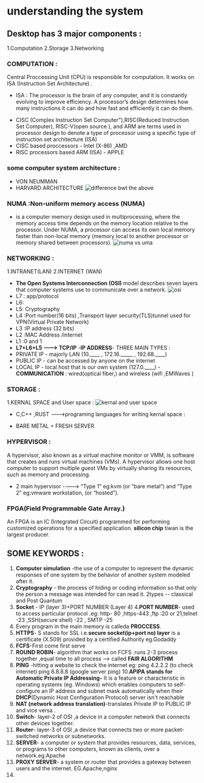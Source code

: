 # understanding the system 
## Desktop has 3 major components :
1.Computation 
2.Storage
3.Networking 
### COMPUTATION :
Central Proccessing Unit (CPU) is responsible for computation.
It works on ISA (Instruction Set Architecture) .
+ ISA : The processor is the brain of any computer, and it is constantly evolving to improve efficiency.
A processor’s design determines how many instructions it can do and how fast and efficiently it can do them. 
- CISC (Complex Instruction Set Computer"),RISC(Reduced Instruction Set Computer), RISC-V(open source ), and ARM are terms used in processor design
    to denote a type of processor using a specific type of instruction set architecture (ISA)
- CISC based proccessors - Intel (X-86) ,AMD
- RISC processors based ARM (ISA) - APPLE
### some computer system architecture :
- VON NEUMMAN
- HARVARD ARCHITECTURE
![difference bwt the above](https://fabacademy.org/2020/labs/vigyanashram/students/snehal-gawali/assignment8/images/3.jpg)
### NUMA :Non-uniform memory access (NUMA)
- is a computer memory design used in multiprocessing, where the memory access time depends on the memory location relative to the processor.
 Under NUMA, a processor can access its own local memory faster than non-local memory (memory local to another processor or memory shared between processors).
![numa vs uma ](https://cse.buffalo.edu/faculty/miller/Talks_HTML/Erice-Parallel/sld015.gif)
### NETWORKING :
1.INTRANET(LAN)  2.INTERNET (WAN)
- **The Open Systems Interconnection (OSI)** model describes seven layers that computer systems use to communicate over a network.
![osi](https://www.imperva.com/learn/wp-content/uploads/sites/13/2020/02/OSI-7-layers.jpg)
- L7 : app/protocol
- L6:
- L5: Cryptography
- L4 :Port number(16 bits) ,Transport layer security(TLS)tunnel used for VPN(Virtual Private Network)
- L3 :IP address (32 bits)
- L2 :MAC Address /internet
- L1 :0 and 1 
- **L7+L6+L5 ---> TCP/IP**
-**IP ADDRESS**- THREE MAIN TYPES :
- PRIVATE IP - majorly LAN (10.____ , 172.16._____ , 192.68.____)
- PUBLIC IP - can be accessed by anyone on the internet
- LOCAL IP - local host that is our own system (127.0.____)
-**COMMUNICATION** : wired(optical fiber,) and wireless (wifi ,EMWaves )
### STORAGE :
1.KERNAL SPACE and User space :
![kernal and user space ](https://qph.cf2.quoracdn.net/main-qimg-150cb90563a482ea7d2198964beee8fb-lq)
+ C,C++ ,RUST --->programing languages for writing kernal space :
- BARE METAL = FRESH SERVER 
### HYPERVISOR :
A hypervisor, also known as a virtual machine monitor or VMM, is software that creates and runs virtual machines (VMs).
A hypervisor allows one host computer to support multiple guest VMs by virtually sharing its resources, such as memory and processing. 
- 2 main hypervisor ----> “Type 1” eg:kvm (or “bare metal”) and “Type 2” eg:vmware workstation, (or “hosted”).
### FPGA(Field Programmable Gate Array.)
An FPGA is an IC (Integrated Circuit) programmed for performing customized operations for a specified application.
**silicon chip** tiwan is the largest producer.
## SOME KEYWORDS :
1. **Computer simulation** -the use of a computer to represent the dynamic responses of one system by the behavior of another system modeled after it.
2. **Cryptography** - the process of hiding or coding information so that only the person a message was intended for can read it. 2types -- classical and Post Quantum 
3. **Socket** - IP (layer 3)+PORT NUMBER (Layer 4)
4.**PORT NUMBER**- used to access particular protocol .eg: http- 80 ,https-443 ,ftp :20 or 21,telnet -23 ,SSH(secure shell) -22 , SMTP -25
5. Every program in the main memory is calleda **PROCCESS**.
6. **HTTPS**- S stands for SSL i.e.**secure socket(ip+port no) layer** is a certificate (X.509) provided by a certified Authority eg.Godaddy
7. **FCFS**-First come first serve
8. **ROUND ROBIN**- algorithm that works on FCFS .runs 2-3 process together ,equal time to all process --> called **FAIR ALGORITHM**
9. **PING** -hitting a website to check the internet eg: ping 4.2.2.2 (to check internet)
                                                         ping 8.8.8.8 (google server ping)
10.**APIPA stands for Automatic Private IP Addressing-** It is a feature or characteristic in operating systems (eg. Windows) which enables computers to self-configure an IP address and subnet mask automatically when their **DHCP**(Dynamic Host Configuration Protocol) server isn't reachable
11. **NAT (network address translation)**-translates Private IP to PUBLIC IP and vice versa .
12. **Switch**- layer-2 of OSI ,a device in a computer network that connects other devices together.
13. **Router**- layer-3 of OSI ,a device that connects two or more packet-switched networks or subnetworks.
14. **SERVER**-  a computer or system that provides resources, data, services, or programs to other computers, known as clients, over a network.eg.Apache
15. **PROXY SERVER**- a system or router that provides a gateway between users and the internet. EG.Apache,nginx
16. 
